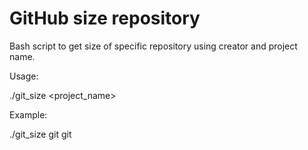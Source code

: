 # GitHub size repository

Bash script to get size of specific repository using creator and project name.

Usage: 

./git_size <owner> <project_name>

Example: 

./git_size git git
